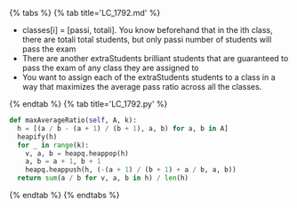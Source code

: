 {% tabs %}
{% tab title='LC_1792.md' %}

* classes[i] = [passi, totali]. You know beforehand that in the ith class, there are totali total students, but only passi number of students will pass the exam
* There are another extraStudents brilliant students that are guaranteed to pass the exam of any class they are assigned to
* You want to assign each of the extraStudents students to a class in a way that maximizes the average pass ratio across all the classes.

{% endtab %}
{% tab title='LC_1792.py' %}

```py
def maxAverageRatio(self, A, k):
  h = [(a / b - (a + 1) / (b + 1), a, b) for a, b in A]
  heapify(h)
  for _ in range(k):
    v, a, b = heapq.heappop(h)
    a, b = a + 1, b + 1
    heapq.heappush(h, (-(a + 1) / (b + 1) + a / b, a, b))
  return sum(a / b for v, a, b in h) / len(h)
```

{% endtab %}
{% endtabs %}